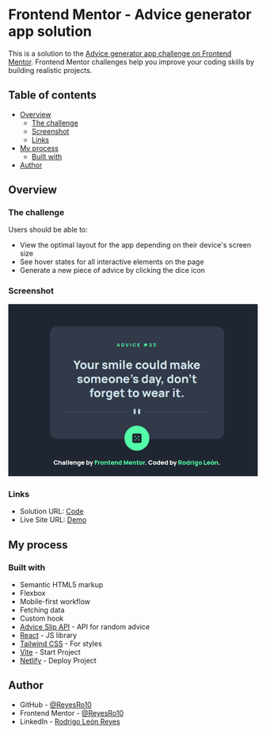 # Frontend Mentor - Advice generator app solution

This is a solution to the [Advice generator app challenge on Frontend Mentor](https://www.frontendmentor.io/challenges/advice-generator-app-QdUG-13db). Frontend Mentor challenges help you improve your coding skills by building realistic projects.

## Table of contents

- [Overview](#overview)
  - [The challenge](#the-challenge)
  - [Screenshot](#screenshot)
  - [Links](#links)
- [My process](#my-process)
  - [Built with](#built-with)
- [Author](#author)

## Overview

### The challenge

Users should be able to:

- View the optimal layout for the app depending on their device's screen size
- See hover states for all interactive elements on the page
- Generate a new piece of advice by clicking the dice icon

### Screenshot

![](src/assets/screenshot.png)

### Links

- Solution URL: [Code](https://github.com/ReyesRo10/advice-generator-app)
- Live Site URL: [Demo](https://main--elaborate-custard-6d1454.netlify.app/)

## My process

### Built with

- Semantic HTML5 markup
- Flexbox
- Mobile-first workflow
- Fetching data
- Custom hook
- [Advice Slip API](https://api.adviceslip.com/) - API for random advice
- [React](https://reactjs.org/) - JS library
- [Tailwind CSS](https://tailwindcss.com/) - For styles
- [Vite](https://vitejs.dev/) - Start Project
- [Netlify](https://www.netlify.com/) - Deploy Project

## Author

- GitHub - [@ReyesRo10](https://github.com/ReyesRo10)
- Frontend Mentor - [@ReyesRo10](https://www.frontendmentor.io/profile/ReyesRo10)
- LinkedIn - [Rodrigo León Reyes](https://www.linkedin.com/in/rodrigoleonreyes/)
